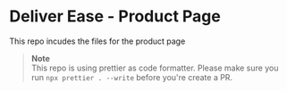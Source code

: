 # Deliver Ease - Product Page

This repo incudes the files for the product page

> **Note**\
> This repo is using prettier as code formatter. Please make sure you run `npx prettier . --write` before you're create a PR.
